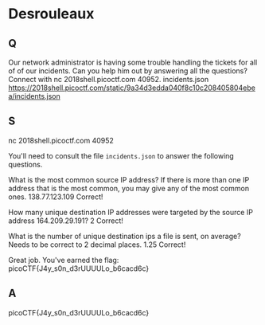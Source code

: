 
# Desrouleaux

## Q

Our network administrator is having some trouble handling the tickets for all of of our incidents. Can you help him out by answering all the questions? Connect with nc 2018shell.picoctf.com 40952.
incidents.json
https://2018shell.picoctf.com/static/9a34d3edda040f8c10c208405804ebea/incidents.json

## S


nc 2018shell.picoctf.com 40952

You'll need to consult the file `incidents.json` to answer the following questions.


What is the most common source IP address? If there is more than one IP address that is the most common, you may give any of the most common ones.
138.77.123.109
Correct!


How many unique destination IP addresses were targeted by the source IP address 164.209.29.191?
2
Correct!


What is the number of unique destination ips a file is sent, on average? Needs to be correct to 2 decimal places.
1.25
Correct!


Great job. You've earned the flag: picoCTF{J4y_s0n_d3rUUUULo_b6cacd6c}

## A

picoCTF{J4y_s0n_d3rUUUULo_b6cacd6c}


